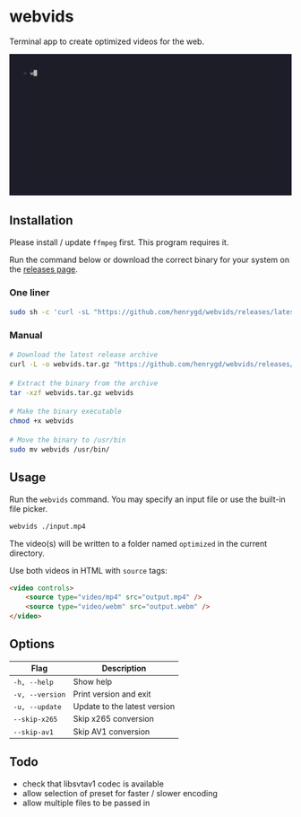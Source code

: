 # webvids

Terminal app to create optimized videos for the web.

![TUI example gif](assets/example.gif)

## Installation

Please install / update `ffmpeg` first. This program requires it.

Run the command below or download the correct binary for your system on the [releases page](https://github.com/henrygd/webvids/releases).

### One liner

```bash
sudo sh -c 'curl -sL "https://github.com/henrygd/webvids/releases/latest/download/webvids_$(uname -s)_$(uname -m | sed 's/x86_64/amd64/' | sed 's/i386/386/' | sed 's/aarch64/arm64/').tar.gz" | tar -xz -O webvids | tee /usr/bin/webvids >/dev/null && chmod +x /usr/bin/webvids'
```

### Manual

```bash
# Download the latest release archive
curl -L -o webvids.tar.gz "https://github.com/henrygd/webvids/releases/latest/download/webvids_$(uname -s)_$(uname -m | sed 's/x86_64/amd64/' | sed 's/i386/386/' | sed 's/aarch64/arm64/').tar.gz"

# Extract the binary from the archive
tar -xzf webvids.tar.gz webvids

# Make the binary executable
chmod +x webvids

# Move the binary to /usr/bin
sudo mv webvids /usr/bin/
```

## Usage

Run the `webvids` command. You may specify an input file or use the built-in file picker.

```bash
webvids ./input.mp4
```

The video(s) will be written to a folder named `optimized` in the current directory.

Use both videos in HTML with `source` tags:

```html
<video controls>
	<source type="video/mp4" src="output.mp4" />
	<source type="video/webm" src="output.webm" />
</video>
```

## Options

| Flag            | Description                  |
| --------------- | ---------------------------- |
| `-h, --help`    | Show help                    |
| `-v, --version` | Print version and exit       |
| `-u, --update`  | Update to the latest version |
| `--skip-x265`   | Skip x265 conversion         |
| `--skip-av1`    | Skip AV1 conversion          |

## Todo

- check that libsvtav1 codec is available
- allow selection of preset for faster / slower encoding
- allow multiple files to be passed in
